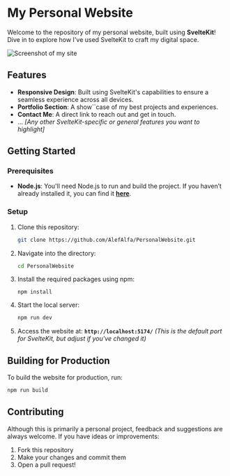 # **My Personal Website**

Welcome to the repository of my personal website, built using **SvelteKit**! Dive in to explore how I've used SvelteKit to craft my digital space.

![Screenshot of my site](/screenshot.png)


## **Features**

- **Responsive Design**: Built using SvelteKit's capabilities to ensure a seamless experience across all devices.
- **Portfolio Section**: A show``case of my best projects and experiences.
- **Contact Me**: A direct link to reach out and get in touch.
- ... *[Any other SvelteKit-specific or general features you want to highlight]*

## **Getting Started**

### **Prerequisites**

- **Node.js**: You'll need Node.js to run and build the project. If you haven’t already installed it, you can find it **[here](https://nodejs.org/)**.

### **Setup**

1. Clone this repository:
    
    ```bash
    git clone https://github.com/AlefAlfa/PersonalWebsite.git
    ```
    
2. Navigate into the directory:
    
    ```bash
    cd PersonalWebsite
    ```
    
3. Install the required packages using npm:
    
    ```
    npm install
    ```
    
4. Start the local server:
    
    ```bash
    npm run dev
    ```
    
5. Access the website at: **`http://localhost:5174/`** *(This is the default port for SvelteKit, but adjust if you've changed it)*

## **Building for Production**

To build the website for production, run:

```bash
npm run build
```

## **Contributing**

Although this is primarily a personal project, feedback and suggestions are always welcome. If you have ideas or improvements:

1. Fork this repository
2. Make your changes and commit them
3. Open a pull request!

